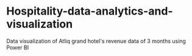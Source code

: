 # Hospitality-data-analytics-and-visualization
Data visualization of Atliq grand hotel's revenue data of 3 months using Power BI 
